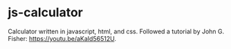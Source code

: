 # js-calculator
Calculator written in javascript, html, and css. Followed a tutorial by John G. Fisher: https://youtu.be/aKaId56512U.
